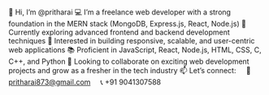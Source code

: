 👋 Hi, I’m @pritharai
💻 I’m a freelance web developer with a strong foundation in the MERN stack (MongoDB, Express.js, React, Node.js)
🌱 Currently exploring advanced frontend and backend development techniques
👀 Interested in building responsive, scalable, and user-centric web applications
📚 Proficient in JavaScript, React, Node.js, HTML, CSS, C, C++, and Python
🚀 Looking to collaborate on exciting web development projects and grow as a fresher in the tech industry
📫 Let’s connect:
    📧 pritharai873@gmail.com
    📞 +91 9041307588
  

<!---
pritharai/pritharai is a ✨ special ✨ repository because its `README.md` (this file) appears on your GitHub profile.
You can click the Preview link to take a look at your changes.
--->
